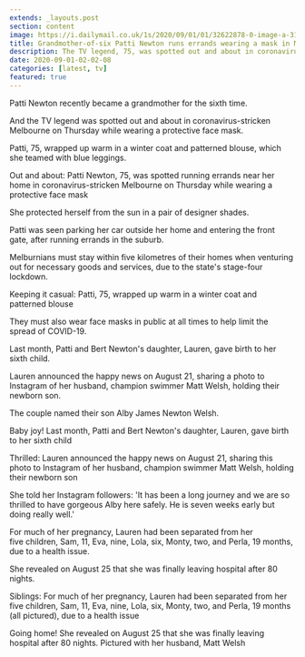 ```yaml
---
extends: _layouts.post
section: content
image: https://i.dailymail.co.uk/1s/2020/09/01/01/32622878-0-image-a-31_1598921808084.jpg 
title: Grandmother-of-six Patti Newton runs errands wearing a mask in Melbourne 
description: The TV legend, 75, was spotted out and about in coronavirus-stricken Melbourne on Thursday while wearing a protective face mask 
date: 2020-09-01-02-02-08 
categories: [latest, tv] 
featured: true 
--- 
```

Patti Newton recently became a grandmother for the sixth time.

And the TV legend was spotted out and about in coronavirus-stricken Melbourne on Thursday while wearing a protective face mask.

Patti, 75, wrapped up warm in a winter coat and patterned blouse, which she teamed with blue leggings.

Out and about: Patti Newton, 75, was spotted running errands near her home in coronavirus-stricken Melbourne on Thursday while wearing a protective face mask

She protected herself from the sun in a pair of designer shades.

Patti was seen parking her car outside her home and entering the front gate, after running errands in the suburb.

Melburnians must stay within five kilometres of their homes when venturing out for necessary goods and services, due to the state's stage-four lockdown.

Keeping it casual: Patti, 75, wrapped up warm in a winter coat and patterned blouse

They must also wear face masks in public at all times to help limit the spread of COVID-19.

Last month, Patti and Bert Newton's daughter, Lauren, gave birth to her sixth child.

Lauren announced the happy news on August 21, sharing a photo to Instagram of her husband, champion swimmer Matt Welsh, holding their newborn son.

The couple named their son Alby James Newton Welsh.

Baby joy! Last month, Patti and Bert Newton's daughter, Lauren, gave birth to her sixth child 

Thrilled: Lauren announced the happy news on August 21, sharing this photo to Instagram of her husband, champion swimmer Matt Welsh, holding their newborn son

She told her Instagram followers: 'It has been a long journey and we are so thrilled to have gorgeous Alby here safely. He is seven weeks early but doing really well.'

For much of her pregnancy, Lauren had been separated from her five children, Sam, 11, Eva, nine, Lola, six, Monty, two, and Perla, 19 months, due to a health issue.

She revealed on August 25 that she was finally leaving hospital after 80 nights.

Siblings: For much of her pregnancy, Lauren had been separated from her five children, Sam, 11, Eva, nine, Lola, six, Monty, two, and Perla, 19 months (all pictured), due to a health issue

Going home! She revealed on August 25 that she was finally leaving hospital after 80 nights. Pictured with her husband, Matt Welsh

